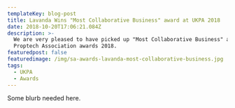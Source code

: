 ```yaml
---
templateKey: blog-post
title: Lavanda Wins "Most Collaborative Business" award at UKPA 2018
date: 2018-10-20T17:06:21.084Z
description: >-
  We are very pleased to have picked up "Most Collaborative Business" at the UK
  Proptech Association awards 2018.
featuredpost: false
featuredimage: /img/sa-awards-lavanda-most-collaborative-business.jpg
tags:
  - UKPA
  - Awards
---
```

Some blurb needed here.
